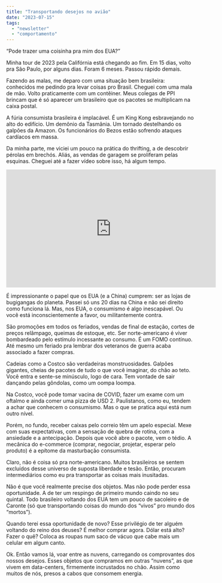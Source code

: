 ```yaml
---
title: "Transportando desejos no avião"
date: "2023-07-15"
tags: 
  - "newsletter"
  - "comportamento"
---
```


“Pode trazer uma coisinha pra mim dos EUA?”

Minha tour de 2023 pela Califórnia está chegando ao fim. Em 15 dias, volto pra São Paulo, por alguns dias. Foram 6 meses. Passou rápido demais.

Fazendo as malas, me deparo com uma situação bem brasileira: conhecidos me pedindo pra levar coisas pro Brasil. Cheguei com uma mala de mão. Volto praticamente com um contêiner. Meus colegas de PPI brincam que é só aparecer um brasileiro que os pacotes se multiplicam na caixa postal.

A fúria consumista brasileira é implacável. É um King Kong esbravejando no alto do edifício. Um demônio da Tasmânia. Um tornado destelhando os galpões da Amazon. Os funcionários do Bezos estão sofrendo ataques cardíacos em massa.

Da minha parte, me viciei um pouco na prática do thrifting, a de descobrir pérolas em brechós. Aliás, as vendas de garagem se proliferam pelas esquinas. Cheguei até a fazer vídeo sobre isso, há algum tempo.

<iframe width="560" height="315" src="https://www.youtube.com/embed/RLCU6QU2qyU" title="YouTube video player" frameborder="0" allow="accelerometer; autoplay; clipboard-write; encrypted-media; gyroscope; picture-in-picture; web-share" allowfullscreen></iframe>

É impressionante o papel que os EUA (e a China) cumprem: ser as lojas de bugigangas do planeta. Passei só uns 20 dias na China e não sei direito como funciona lá. Mas, nos EUA, o consumismo é algo inescapável. Ou você está inconscientemente a favor, ou militantemente contra.

São promoções em todos os feriados, vendas de final de estação, cortes de preços relâmpago, queimas de estoque, etc. Ser norte-americano é viver bombardeado pelo estímulo incessante ao consumo. É um FOMO contínuo. Até mesmo um feriado pra lembrar dos veteranos de guerra acaba associado a fazer compras.

Cadeias como a Costco são verdadeiras monstruosidades. Galpões gigantes, cheias de pacotes de tudo o que você imaginar, do chão ao teto. Você entra e sente-se minúsculo, logo de cara. Tem vontade de sair dançando pelas gôndolas, como um oompa loompa.

Na Costco, você pode tomar vacina de COVID, fazer um exame com um oftalmo e ainda comer uma pizza de USD 2. Paulistanos, como eu, tendem a achar que conhecem o consumismo. Mas o que se pratica aqui está num outro nível.

Porém, no fundo, receber caixas pelo correio têm um apelo especial. Mexe com suas expectativas, com a sensação de quebra de rotina, com a ansiedade e a antecipação. Depois que você abre o pacote, vem o tédio. A mecânica do e-commerce (comprar, negociar, projetar, esperar pelo produto) é a epítome da masturbação consumista.

Claro, não é coisa só pra norte-americano. Muitos brasileiros se sentem excluídos desse universo de suposta liberdade e tesão. Então, procuram intermediários como eu pra transportar as coisas mais inusitadas.

Não é que você realmente precise dos objetos. Mas não pode perder essa oportunidade. A de ter um respingo de primeiro mundo caindo no seu quintal. Todo brasileiro voltando dos EUA tem um pouco de sacoleiro e de Caronte (só que transportando coisas do mundo dos “vivos” pro mundo dos “mortos”).

Quando terei essa oportunidade de novo? Esse privilégio de ter alguém voltando do reino dos deuses? É melhor comprar agora. Dólar está alto? Fazer o quê? Coloca as roupas num saco de vácuo que cabe mais um celular em algum canto.

Ok. Então vamos lá, voar entre as nuvens, carregando os comprovantes dos nossos desejos. Esses objetos que compramos em outras “nuvens”, as que vivem em data-centers, firmemente incrustados no chão. Assim como muitos de nós, presos a cabos que consomem energia.
